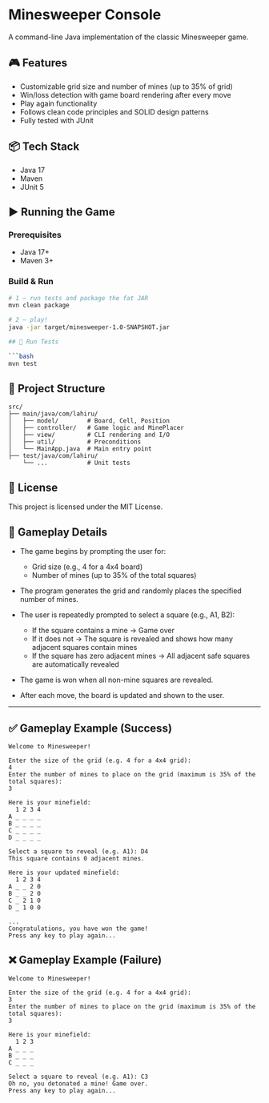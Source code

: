 # Minesweeper Console

A command-line Java implementation of the classic Minesweeper game.

## 🎮 Features

- Customizable grid size and number of mines (up to 35% of grid)
- Win/loss detection with game board rendering after every move
- Play again functionality
- Follows clean code principles and SOLID design patterns
- Fully tested with JUnit

## 📦 Tech Stack

- Java 17
- Maven
- JUnit 5

## ▶️ Running the Game

### Prerequisites

- Java 17+
- Maven 3+

### Build & Run

```bash
# 1 – run tests and package the fat JAR
mvn clean package

# 2 – play!
java -jar target/minesweeper-1.0-SNAPSHOT.jar

## 🧪 Run Tests

```bash
mvn test
```

## 📁 Project Structure

```
src/
├── main/java/com/lahiru/
│   ├── model/        # Board, Cell, Position
│   ├── controller/   # Game logic and MinePlacer
│   ├── view/         # CLI rendering and I/O
│   ├── util/         # Preconditions
│   └── MainApp.java  # Main entry point
├── test/java/com/lahiru/
    └── ...           # Unit tests
```

## 📜 License

This project is licensed under the MIT License.

## 🎯 Gameplay Details

- The game begins by prompting the user for:
  - Grid size (e.g., 4 for a 4x4 board)
  - Number of mines (up to 35% of the total squares)

- The program generates the grid and randomly places the specified number of mines.

- The user is repeatedly prompted to select a square (e.g., A1, B2):
  - If the square contains a mine → Game over
  - If it does not → The square is revealed and shows how many adjacent squares contain mines
  - If the square has zero adjacent mines → All adjacent safe squares are automatically revealed

- The game is won when all non-mine squares are revealed.

- After each move, the board is updated and shown to the user.

---

## ✅ Gameplay Example (Success)

```
Welcome to Minesweeper!

Enter the size of the grid (e.g. 4 for a 4x4 grid): 
4
Enter the number of mines to place on the grid (maximum is 35% of the total squares): 
3

Here is your minefield:
  1 2 3 4
A _ _ _ _
B _ _ _ _
C _ _ _ _
D _ _ _ _

Select a square to reveal (e.g. A1): D4
This square contains 0 adjacent mines. 

Here is your updated minefield:
  1 2 3 4
A _ _ 2 0
B _ _ 2 0
C _ 2 1 0
D _ 1 0 0

...
Congratulations, you have won the game!
Press any key to play again...
```

## ❌ Gameplay Example (Failure)

```
Welcome to Minesweeper!

Enter the size of the grid (e.g. 4 for a 4x4 grid): 
3
Enter the number of mines to place on the grid (maximum is 35% of the total squares): 
3

Here is your minefield:
  1 2 3
A _ _ _
B _ _ _
C _ _ _

Select a square to reveal (e.g. A1): C3
Oh no, you detonated a mine! Game over.
Press any key to play again...
```